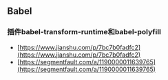 ## Babel

### 插件babel-transform-runtime和babel-polyfill

* [https://www.jianshu.com/p/7bc7b0fadfc2](https://www.jianshu.com/p/7bc7b0fadfc2)
* [https://segmentfault.com/a/1190000011639765](https://segmentfault.com/a/1190000011639765)



